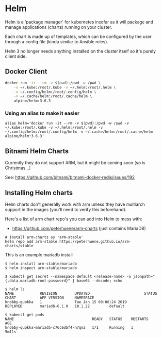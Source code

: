 # Helm
Helm is a 'package manager' for kubernetes insofar as it will package and manage applications (charts) running on your
 cluster.

Each chart is made up of templates, which can be configured by the user through a config file (kinda similar to Ansible roles).

Helm 3 no longer needs anything installed on the cluster itself so it's purely client side.

## Docker Client
```bash
docker run -it --rm -v $(pwd):/pwd -w /pwd \
    -v ~/.kube:/root/.kube -v ~/.helm:/root/.helm \
    -v ~/.config/helm:/root/.config/helm \
    -v ~/.cache/helm:/root/.cache/helm \
    alpine/helm:3.6.3
```

### Using an alias to make it easier
```
alias helm='docker run -it --rm -v $(pwd):/pwd -w /pwd -v ~/.kube:/root/.kube -v ~/.helm:/root/.helm -v ~/.config/helm:/root/.config/helm -v ~/.cache/helm:/root/.cache/helm alpine/helm:3.6.3'
```

## Bitnami Helm Charts
Currently they do not support ARM, but it might be coming soon (so is Christmas...)

See: https://github.com/bitnami/bitnami-docker-redis/issues/192

## Installing Helm charts
Helm charts don't generally work with arm unless they have multiarch support in the images (you'll need to verify this beforehand).

Here's a list of arm chart repo's you can add into Helm to mess with:
* https://github.com/peterhuene/arm-charts (just contains MariaDB)

```
# Install arm-charts as 'arm-stable'
helm repo add arm-stable https://peterhuene.github.io/arm-charts/stable
```

This is an example mariadb install

```
$ helm install arm-stable/mariadb
$ helm inspect arm-stable/mariadb

$ kubectl get secret --namespace default <release-name> -o jsonpath="{.data.mariadb-root-password}" | base64 --decode; echo

$ helm ls
NAME            REVISION        UPDATED                         STATUS          CHART           APP VERSION     NAMESPACE
knobby-quokka   1               Tue Jan 15 00:08:24 2019        DEPLOYED        mariadb-0.1.0   10.1.22         default

$ kubectl get pods
NAME                                    READY   STATUS    RESTARTS   AGE
knobby-quokka-mariadb-c76c6dbf4-n7qnz   1/1     Running   1          5m11s
```
